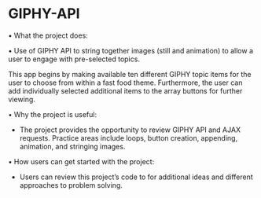 # GIPHY-API

•	What the project does:

  • Use of GIPHY API to string together images (still and animation) to allow a user to engage with pre-selected topics.  

This app begins by making available ten different GIPHY topic items for the user to choose from within a fast food theme.  Furthermore, the user can add individually selected additional items to the array buttons for further viewing.  

  •	Why the project is useful:

-	The project provides the opportunity to review GIPHY API and AJAX requests.  Practice areas include loops, button creation, appending, animation, and stringing images. 

  •	How users can get started with the project:

-	Users can review this project’s code to for additional ideas and different approaches to problem solving.
